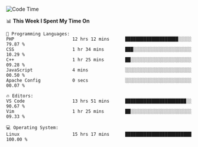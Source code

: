 <!-- [![Top Langs](https://github-readme-stats.vercel.app/api/top-langs/?username=gagahsyuja&theme=dracula&hide_border=true&border_radius=7)](https://github.com/anuraghazra/github-readme-stats) -->

<!--START_SECTION:waka-->
![Code Time](http://img.shields.io/badge/Code%20Time-96%20hrs%2012%20mins-blue)

📊 **This Week I Spent My Time On** 

```text
💬 Programming Languages: 
PHP                      12 hrs 12 mins      ████████████████████░░░░░   79.87 % 
CSS                      1 hr 34 mins        ███░░░░░░░░░░░░░░░░░░░░░░   10.29 % 
C++                      1 hr 25 mins        ██░░░░░░░░░░░░░░░░░░░░░░░   09.28 % 
JavaScript               4 mins              ░░░░░░░░░░░░░░░░░░░░░░░░░   00.50 % 
Apache Config            0 secs              ░░░░░░░░░░░░░░░░░░░░░░░░░   00.07 % 

🔥 Editors: 
VS Code                  13 hrs 51 mins      ███████████████████████░░   90.67 % 
Vim                      1 hr 25 mins        ██░░░░░░░░░░░░░░░░░░░░░░░   09.33 % 

💻 Operating System: 
Linux                    15 hrs 17 mins      █████████████████████████   100.00 % 
```


<!--END_SECTION:waka-->
